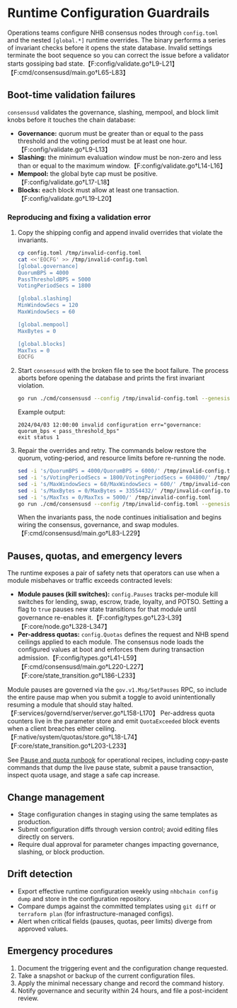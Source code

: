 # Runtime Configuration Guardrails

Operations teams configure NHB consensus nodes through `config.toml` and the
nested `[global.*]` runtime overrides. The binary performs a series of invariant
checks before it opens the state database. Invalid settings terminate the boot
sequence so you can correct the issue before a validator starts gossiping bad
state.【F:config/validate.go†L9-L21】【F:cmd/consensusd/main.go†L65-L83】

## Boot-time validation failures

`consensusd` validates the governance, slashing, mempool, and block limit knobs
before it touches the chain database:

- **Governance:** quorum must be greater than or equal to the pass threshold and
the voting period must be at least one hour.【F:config/validate.go†L9-L13】
- **Slashing:** the minimum evaluation window must be non-zero and less than or
  equal to the maximum window.【F:config/validate.go†L14-L16】
- **Mempool:** the global byte cap must be positive.【F:config/validate.go†L17-L18】
- **Blocks:** each block must allow at least one transaction.【F:config/validate.go†L19-L20】

### Reproducing and fixing a validation error

1. Copy the shipping config and append invalid overrides that violate the
   invariants.

   ```bash
   cp config.toml /tmp/invalid-config.toml
   cat <<'EOCFG' >> /tmp/invalid-config.toml
   [global.governance]
   QuorumBPS = 4000
   PassThresholdBPS = 5000
   VotingPeriodSecs = 1800

   [global.slashing]
   MinWindowSecs = 120
   MaxWindowSecs = 60

   [global.mempool]
   MaxBytes = 0

   [global.blocks]
   MaxTxs = 0
   EOCFG
   ```

2. Start `consensusd` with the broken file to see the boot failure. The process
   aborts before opening the database and prints the first invariant violation.

   ```bash
   go run ./cmd/consensusd --config /tmp/invalid-config.toml --genesis ./config/genesis.json
   ```

   Example output:

   ```
   2024/04/03 12:00:00 invalid configuration err="governance: quorum_bps < pass_threshold_bps"
   exit status 1
   ```

3. Repair the overrides and retry. The commands below restore the quorum,
   voting-period, and resource limits before re-running the node.

   ```bash
   sed -i 's/QuorumBPS = 4000/QuorumBPS = 6000/' /tmp/invalid-config.toml
   sed -i 's/VotingPeriodSecs = 1800/VotingPeriodSecs = 604800/' /tmp/invalid-config.toml
   sed -i 's/MaxWindowSecs = 60/MaxWindowSecs = 600/' /tmp/invalid-config.toml
   sed -i 's/MaxBytes = 0/MaxBytes = 33554432/' /tmp/invalid-config.toml
   sed -i 's/MaxTxs = 0/MaxTxs = 5000/' /tmp/invalid-config.toml
   go run ./cmd/consensusd --config /tmp/invalid-config.toml --genesis ./config/genesis.json
   ```

   When the invariants pass, the node continues initialisation and begins wiring
   the consensus, governance, and swap modules.【F:cmd/consensusd/main.go†L83-L229】

## Pauses, quotas, and emergency levers

The runtime exposes a pair of safety nets that operators can use when a module
misbehaves or traffic exceeds contracted levels:

- **Module pauses (kill switches):** `config.Pauses` tracks per-module kill
  switches for lending, swap, escrow, trade, loyalty, and POTSO. Setting a flag
  to `true` pauses new state transitions for that module until governance
  re-enables it.【F:config/types.go†L23-L39】【F:core/node.go†L328-L347】
- **Per-address quotas:** `config.Quotas` defines the request and NHB spend
  ceilings applied to each module. The consensus node loads the configured
  values at boot and enforces them during transaction admission.【F:config/types.go†L41-L59】【F:cmd/consensusd/main.go†L220-L227】【F:core/state_transition.go†L186-L233】

Module pauses are governed via the `gov.v1.Msg/SetPauses` RPC, so include the
entire pause map when you submit a toggle to avoid unintentionally resuming a
module that should stay halted.【F:services/governd/server/server.go†L158-L170】
Per-address quota counters live in the parameter store and emit `QuotaExceeded`
block events when a client breaches either ceiling.【F:native/system/quotas/store.go†L18-L74】【F:core/state_transition.go†L203-L233】

See [Pause and quota runbook](../runbooks/pause-and-quotas.md) for operational
recipes, including copy-paste commands that dump the live pause state, submit a
pause transaction, inspect quota usage, and stage a safe cap increase.

## Change management

- Stage configuration changes in staging using the same templates as production.
- Submit configuration diffs through version control; avoid editing files directly on servers.
- Require dual approval for parameter changes impacting governance, slashing, or block production.

## Drift detection

- Export effective runtime configuration weekly using `nhbchain config dump` and store in the configuration repository.
- Compare dumps against the committed templates using `git diff` or `terraform plan` (for infrastructure-managed configs).
- Alert when critical fields (pauses, quotas, peer limits) diverge from approved values.

## Emergency procedures

1. Document the triggering event and the configuration change requested.
2. Take a snapshot or backup of the current configuration files.
3. Apply the minimal necessary change and record the command history.
4. Notify governance and security within 24 hours, and file a post-incident review.

